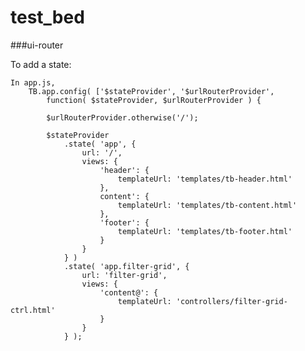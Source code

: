 # test_bed

###ui-router

To add a state:

    In app.js,
        TB.app.config( ['$stateProvider', '$urlRouterProvider',
            function( $stateProvider, $urlRouterProvider ) {
                    
            $urlRouterProvider.otherwise('/');
            
            $stateProvider              
                .state( 'app', {            
                    url: '/',       
                    views: {        
                        'header': { 
                            templateUrl: 'templates/tb-header.html'
                        },  
                        content': { 
                            templateUrl: 'templates/tb-content.html'
                        },  
                        'footer': { 
                            templateUrl: 'templates/tb-footer.html'
                        }   
                    }       
                } )         
                .state( 'app.filter-grid', {            
                    url: 'filter-grid',     
                    views: {        
                        'content@': {   
                            templateUrl: 'controllers/filter-grid-ctrl.html'
                        }   
                    }       
                } );            
